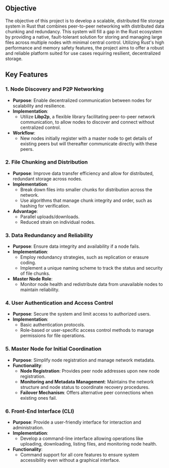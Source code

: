## Objective

The objective of this project is to develop a scalable, distributed file storage system in Rust that combines peer-to-peer networking with distributed data chunking and redundancy. This system will fill a gap in the Rust ecosystem by providing a native, fault-tolerant solution for storing and managing large files across multiple nodes with minimal central control. Utilizing Rust's high performance and memory safety features, the project aims to offer a robust and reliable platform suited for use cases requiring resilient, decentralized storage.

## Key Features

### 1. Node Discovery and P2P Networking
- **Purpose**: Enable decentralized communication between nodes for scalability and resilience.
- **Implementation**: 
  - Utilize **Libp2p**, a flexible library facilitating peer-to-peer network communication, to allow nodes to discover and connect without centralized control.
- **Workflow**: 
  - New nodes initially register with a master node to get details of existing peers but will thereafter communicate directly with these peers.

### 2. File Chunking and Distribution
- **Purpose**: Improve data transfer efficiency and allow for distributed, redundant storage across nodes.
- **Implementation**: 
  - Break down files into smaller chunks for distribution across the network.
  - Use algorithms that manage chunk integrity and order, such as hashing for verification.
- **Advantage**: 
  - Parallel uploads/downloads.
  - Reduced strain on individual nodes.

### 3. Data Redundancy and Reliability
- **Purpose**: Ensure data integrity and availability if a node fails.
- **Implementation**: 
  - Employ redundancy strategies, such as replication or erasure coding. 
  - Implement a unique naming scheme to track the status and security of file chunks.
- **Master Node Role**: 
  - Monitor node health and redistribute data from unavailable nodes to maintain reliability.

### 4. User Authentication and Access Control
- **Purpose**: Secure the system and limit access to authorized users.
- **Implementation**: 
  - Basic authentication protocols.
  - Role-based or user-specific access control methods to manage permissions for file operations.

### 5. Master Node for Initial Coordination
- **Purpose**: Simplify node registration and manage network metadata.
- **Functionality**:
  - **Node Registration**: Provides peer node addresses upon new node registration.
  - **Monitoring and Metadata Management**: Maintains the network structure and node status to coordinate recovery procedures.
  - **Failover Mechanism**: Offers alternative peer connections when existing ones fail.

### 6. Front-End Interface (CLI)
- **Purpose**: Provide a user-friendly interface for interaction and administration.
- **Implementation**: 
  - Develop a command-line interface allowing operations like uploading, downloading, listing files, and monitoring node health.
- **Functionality**: 
  - Command support for all core features to ensure system accessibility even without a graphical interface.
